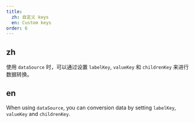 ```yaml
---
title:
  zh: 自定义 keys
  en: Custom keys
order: 6
---
```


## zh

使用 `dataSource` 时，可以通过设置 `labelKey`, `valueKey` 和 `childrenKey` 来进行数据转换。

## en

When using `dataSource`, you can conversion data by setting `labelKey`, `valueKey` and `childrenKey`.
